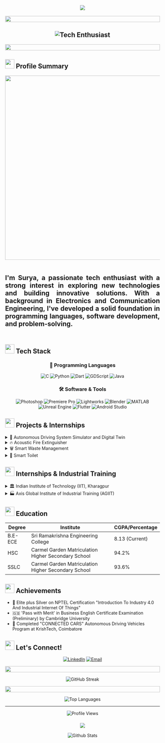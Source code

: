 <h1 align="center";style="border: none; text-decoration: none;">
   <img src="https://readme-typing-svg.herokuapp.com/?lines=Hello,+I'm+Surya+R!;Welcome+to+my+GitHub+profile+👋!&center=true&size=40&width=750&height=100&font=Fira%20Code&size=40&duration=3000&pause=1000&center=true&vCenter=true&width=800&height=100">
  
</h1>
<p align="center">
  <img src="https://i.imgur.com/dBaSKWF.gif" height="20" width="100%">
</p>

<h2 align="center">
  <img src="https://readme-typing-svg.herokuapp.com?font=Fira+Code&size=30&duration=2000&pause=500&center=true&vCenter=true&width=1300&height=50&lines=Innovative+Electronics+and+Communcation+Engineer;+Passionate+about+exploring+new+technologies;Building+innovative+solutions!;I'm+excited+to+share+my+projects+and+experiences+with+you!+🚀" alt="Tech Enthusiast" />
</h2>

<p align="center">
  <img src="https://i.imgur.com/dBaSKWF.gif" height="20" width="100%">
</p>

## <img src="https://media.giphy.com/media/iY8CRBdQXODJSCERIr/giphy.gif" width="30px"> Profile Summary
<div align="center">
<img src="https://github.com/Anmol-Baranwal/Cool-GIFs-For-GitHub/assets/74038190/80728820-e06b-4f96-9c9e-9df46f0cc0a5" width="600">
<br><br>
</div>


<h2  align="justify">
I'm Surya, a passionate tech enthusiast with a strong interest in exploring new technologies and building innovative solutions. With a background in Electronics and Communication Engineering, I've developed a solid foundation in programming languages, software development, and problem-solving.
<br><br>
</h2>

## <img src="https://media2.giphy.com/media/QssGEmpkyEOhBCb7e1/giphy.gif?cid=ecf05e47a0n3gi1bfqntqmob8g9aid1oyj2wr3ds3mg700bl&rid=giphy.gif" width="30px"> Tech Stack

<div align="center">

### 🚀 Programming Languages
![C](https://img.shields.io/badge/C-A8B9CC?style=for-the-badge&logo=c&logoColor=white)
![Python](https://img.shields.io/badge/Python-3776AB?style=for-the-badge&logo=python&logoColor=white)
![Dart](https://img.shields.io/badge/Dart-0175C2?style=for-the-badge&logo=dart&logoColor=white)
![GDScript](https://img.shields.io/badge/GDScript-478CBF?style=for-the-badge&logo=godot-engine&logoColor=white)
![Java](https://img.shields.io/badge/Java-ED8B00?style=for-the-badge&logo=openjdk&logoColor=white)

### 🛠️ Software & Tools
![Photoshop](https://img.shields.io/badge/Photoshop-31A8FF?style=for-the-badge&logo=adobe-photoshop&logoColor=white)
![Premiere Pro](https://img.shields.io/badge/Premiere_Pro-9999FF?style=for-the-badge&logo=adobe-premiere-pro&logoColor=white)
![Lightworks](https://img.shields.io/badge/Lightworks-25A8E0?style=for-the-badge&logo=lightworks&logoColor=white)
![Blender](https://img.shields.io/badge/Blender-F5792A?style=for-the-badge&logo=blender&logoColor=white)
![MATLAB](https://img.shields.io/badge/MATLAB-0076A8?style=for-the-badge&logo=mathworks&logoColor=white)
![Unreal Engine](https://img.shields.io/badge/Unreal_Engine-313131?style=for-the-badge&logo=unreal-engine&logoColor=white)
![Flutter](https://img.shields.io/badge/Flutter-02569B?style=for-the-badge&logo=flutter&logoColor=white)
![Android Studio](https://img.shields.io/badge/Android_Studio-3DDC84?style=for-the-badge&logo=android-studio&logoColor=white)

</div>

## <img src="https://media.giphy.com/media/j2pOGeGYKe2xCCKwfi/giphy.gif" width="30px"> Projects & Internships

<details>
<summary>🚗 Autonomous Driving System Simulator and Digital Twin</summary>

- 🤝 Industrial Collaboration with Capgemini
- 🛠️ Tools: Linux, Unreal Engine, Autoware, Roadrunner, Blender, MeshLab, CloudCompare
- 🎯 Goal: Redefine data collection in autonomous vehicles
- 💡 Features: Real-time environment for testing and verification, simulation of hazardous scenarios


</details>

<details>
<summary>🔥 Acoustic Fire Extinguisher</summary>

- 🏆 Winner of SREC INNOVATE 2023
- 🛠️ Tools: Amplifiers, Woofers, Oscilloscope
- 🔊 Utilizes sound waves in the 50-60Hz range
- 🚒 Aims to combat fires swiftly at early stages


</details>

<details>
<summary>🗑️ Smart Waste Management</summary>

- 💡 Collaboration with Centre for Collaborative Innovation (CoIN) - SREC
- 🛠️ Tools: ESP8266, SEN0311, Custom PCB, Flutter, Android Studio, Firebase
- 📱 Features: Live monitoring, waste categorization, automated notifications
- ♻️ Goal: Reshape waste disposal efficiency


</details>

<details>
<summary>🚽 Smart Toilet</summary>

- 🧠 IoT-enabled management application
- 🛠️ Tools: I2C module, IR Sensor, Servo Motors, Arduino IDE, Flutter, Android Studio, Firebase
- 🧼 Features: Hydrophobic bowl, UV disinfection, bidet, tornado flushing
- ♻️ Sustainable waste system with anaerobic digestion


</details>

## <img src="https://media.giphy.com/media/WUlplcMpOCEmTGBtBW/giphy.gif" width="30"> Internships & Industrial Training

<details>
<summary>🏛️ Indian Institute of Technology (IIT), Kharagpur</summary>

- 📆 Duration: 6 weeks
- 🔬 Field: Next Gen Communication
- 🎯 Focus: Cutting-edge research and development in advanced communication technologies


</details>

<details>
<summary>🏭 Axis Global Institute of Industrial Training (AGIIT)</summary>

- 📆 Duration: 2 weeks
- 🔧 Topic: Industrial Automation
- 🎓 Gained hands-on experience with state-of-the-art industrial automation technologies


</details>

## <img src="https://media.giphy.com/media/gVlgj80ZLp9yo/giphy.gif" width="30px"> Education

<div align="center">

| Degree  | Institute                                           | CGPA/Percentage |
| ------- | --------------------------------------------------- | --------------- |
| B.E-ECE | Sri Ramakrishna Engineering College                 | 8.13 (Current)  |
| HSC     | Carmel Garden Matriculation Higher Secondary School | 94.2%           |
| SSLC    | Carmel Garden Matriculation Higher Secondary School | 93.6%           |

</div>

## <img src="https://media.giphy.com /media/MS9Yq6Y718CSiDTxR5/giphy.gif" width="30px"> Achievements

- 🏅 Elite plus Silver on NPTEL Certification "Introduction To Industry 4.0 And Industrial Internet Of Things"
- 🇬🇧 'Pass with Merit' in Business English Certificate Examination (Preliminary) by Cambridge University
- 🚗 Completed "CONNECTED CARS" Autonomous Driving Vehicles Program at KrishTech, Coimbatore

## <img src="https://media.giphy.com/media/LnQjpWaON8nhr21vNW/giphy.gif" width="30px"> Let's Connect!

<div align="center">

[![LinkedIn](https://img.shields.io/badge/LinkedIn-Connect-0077B5?style=for-the-badge&logo=linkedin&logoColor=white)](https://www.linkedin.com/in/surya-rangaraj-k/)
[![Email](https://img.shields.io/badge/Email-Contact-D14836?style=for-the-badge&logo=gmail&logoColor=white)](mailto:suryar8434@gmail.com)

</div>

<p align="center">
  <img src="https://i.imgur.com/dBaSKWF.gif" height="20" width="100%">
</p>

<div align="center">
  <img src="https://github-readme-streak-stats.herokuapp.com/?user=bugmarkey&theme=radical" alt="GitHub Streak" />
</div>

<p align="center">
  <img src="https://i.imgur.com/dBaSKWF.gif" height="20" width="100%">
</p>

<div align="center">
  <img src="https://github-readme-stats.vercel.app/api/top-langs/?username=bugmarkey&layout=compact&theme=radical" alt="Top Languages" />
</div>

---

<div align="center">
  <img src="https://komarev.com/ghpvc/?username=bugmarkey&color=blueviolet&style=for-the-badge" alt="Profile Views" />
</div>

<h3 align="center">
  <img src="https://readme-typing-svg.herokuapp.com/?lines=Thanks+for+visiting!;Let's+innovate+together!&center=true&size=22&width=500">
</h3>

<div align="center">
  <img src="https://raw.githubusercontent.com/mayhemantt/mayhemantt/Update/svg/Bottom.svg" alt="Github Stats" />
</div>
